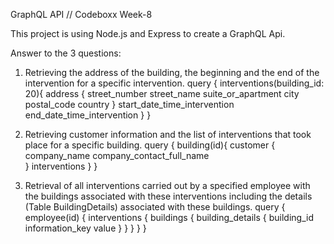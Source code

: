
GraphQL API // Codeboxx Week-8

This project is using Node.js and Express to create a GraphQL Api.

Answer to the 3 questions:

1. Retrieving the address of the building, the beginning and the end of the intervention for a specific intervention.
query {
    interventions(building_id: 20){
        address {
            street_number
            street_name
            suite_or_apartment
            city
            postal_code
            country
        }
        start_date_time_intervention
        end_date_time_intervention
    }
}

2. Retrieving customer information and the list of interventions that took place for a specific building.
query {
    building(id){
        customer {
            company_name
            company_contact_full_name              
        }
        interventions
    }
}

3. Retrieval of all interventions carried out by a specified employee with the buildings associated with these interventions including the details (Table BuildingDetails) associated with these buildings.
query {
    employee(id) {
        interventions {
            buildings {
                building_details {
                    building_id
                    information_key
                    value
                }
            }
        }
    }
}






